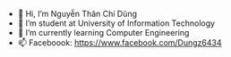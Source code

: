 - 👋 Hi, I’m Nguyễn Thân Chí Dũng
- 👀 I’m student at University of Information Technology
- 🌱 I’m currently learning Computer Engineering
- 📫 Faceboook: https://www.facebook.com/Dungz6434
<!---
Dunz6434/Dunz6434 is a ✨ special ✨ repository because its `README.md` (this file) appears on your GitHub profile.
You can click the Preview link to take a look at your changes.
--->
